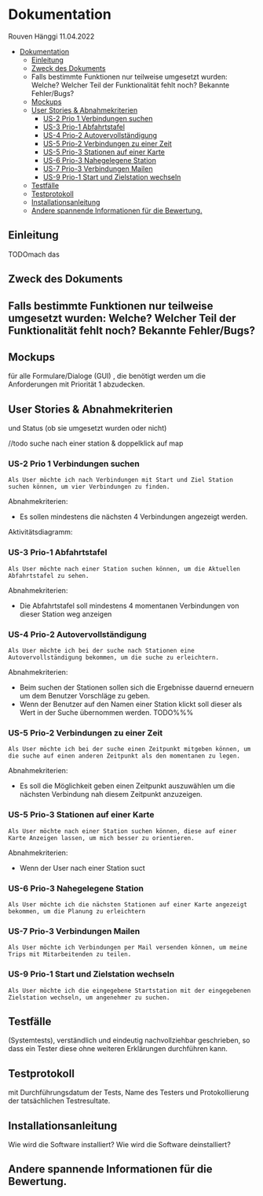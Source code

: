 # Dokumentation

Rouven Hänggi 11.04.2022

* [Dokumentation](./#dokumentation)
  * [Einleitung](./#einleitung)
  * [Zweck des Dokuments](./#zweck-des-dokuments)
  * Falls bestimmte Funktionen nur teilweise umgesetzt wurden: Welche? Welcher Teil der Funktionalität fehlt noch? Bekannte Fehler/Bugs?
  * [Mockups](./#mockups)
  * [User Stories & Abnahmekriterien](./#user-stories--abnahmekriterien)
    * [US-2 Prio 1 Verbindungen suchen](./#us-2-prio-1-verbindungen-suchen)
    * [US-3 Prio-1 Abfahrtstafel](./#us-3-prio-1-abfahrtstafel)
    * [US-4 Prio-2 Autovervollständigung](./#us-4-prio-2-autovervollständigung)
    * [US-5 Prio-2 Verbindungen zu einer Zeit](./#us-5-prio-2-verbindungen-zu-einer-zeit)
    * [US-5 Prio-3 Stationen auf einer Karte](./#us-5-prio-3--stationen-auf-einer-karte)
    * [US-6 Prio-3 Nahegelegene Station](./#us-6-prio-3-nahegelegene-station)
    * [US-7 Prio-3 Verbindungen Mailen](./#us-7-prio-3-verbindungen-mailen)
    * [US-9 Prio-1 Start und Zielstation wechseln](./#us-9-prio-1-start-und-zielstation-wechseln)
  * [Testfälle](./#testfälle)
  * [Testprotokoll](./#testprotokoll)
  * [Installationsanleitung](./#installationsanleitung)
  * [Andere spannende Informationen für die Bewertung.](./#andere-spannende-informationen-für-die-bewertung)

## Einleitung

TODOmach das

## Zweck des Dokuments

## Falls bestimmte Funktionen nur teilweise umgesetzt wurden: Welche? Welcher Teil der Funktionalität fehlt noch? Bekannte Fehler/Bugs?

## Mockups

für alle Formulare/Dialoge (GUI) , die benötigt werden um die Anforderungen mit Priorität 1 abzudecken.

## User Stories & Abnahmekriterien

und Status (ob sie umgesetzt wurden oder nicht)

//todo suche nach einer station & doppelklick auf map

### US-2 Prio 1 Verbindungen suchen

`Als User möchte ich nach Verbindungen mit Start und Ziel Station suchen können, um vier Verbindungen zu finden.`

Abnahmekriterien:

* Es sollen mindestens die nächsten 4 Verbindungen angezeigt werden.

Aktivitätsdiagramm:

### US-3 Prio-1 Abfahrtstafel

`Als User möchte nach einer Station suchen können, um die Aktuellen Abfahrtstafel zu sehen.`

Abnahmekriterien:

* Die Abfahrtstafel soll mindestens 4 momentanen Verbindungen von dieser Station weg anzeigen

### US-4 Prio-2 Autovervollständigung

`Als User möchte ich bei der suche nach Stationen eine Autovervollständigung bekommen, um die suche zu erleichtern.`

Abnahmekriterien:

* Beim suchen der Stationen sollen sich die Ergebnisse dauernd erneuern um dem Benutzer Vorschläge zu geben.
* Wenn der Benutzer auf den Namen einer Station klickt soll dieser als Wert in der Suche übernommen werden. TODO%%%

### US-5 Prio-2 Verbindungen zu einer Zeit

`Als User möchte ich bei der suche einen Zeitpunkt mitgeben können, um die suche auf einen anderen Zeitpunkt als den momentanen zu legen.`

Abnahmekriterien:

* Es soll die Möglichkeit geben einen Zeitpunkt auszuwählen um die nächsten Verbindung nah diesem Zeitpunkt anzuzeigen.

### US-5 Prio-3 Stationen auf einer Karte

`Als User möchte nach einer Station suchen können, diese auf einer Karte Anzeigen lassen, um mich besser zu orientieren.`

Abnahmekriterien:

* Wenn der User nach einer Station suct

### US-6 Prio-3 Nahegelegene Station

`Als User möchte ich die nächsten Stationen auf einer Karte angezeigt bekommen, um die Planung zu erleichtern`

### US-7 Prio-3 Verbindungen Mailen

`Als User möchte ich Verbindungen per Mail versenden können, um meine Trips mit Mitarbeitenden zu teilen.`

### US-9 Prio-1 Start und Zielstation wechseln

`Als User möchte ich die eingegebene Startstation mit der eingegebenen Zielstation wechseln, um angenehmer zu suchen.`

## Testfälle

(Systemtests), verständlich und eindeutig nachvollziehbar geschrieben, so dass ein Tester diese ohne weiteren Erklärungen durchführen kann.

## Testprotokoll

mit Durchführungsdatum der Tests, Name des Testers und Protokollierung der tatsächlichen Testresultate.

## Installationsanleitung

Wie wird die Software installiert? Wie wird die Software deinstalliert?

## Andere spannende Informationen für die Bewertung.
